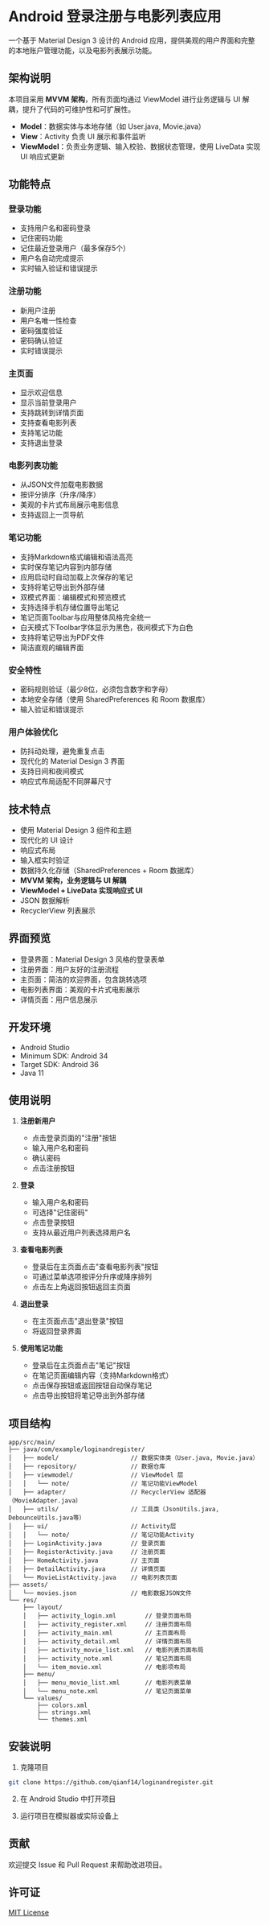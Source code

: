 # Android 登录注册与电影列表应用

一个基于 Material Design 3 设计的 Android 应用，提供美观的用户界面和完整的本地账户管理功能，以及电影列表展示功能。

## 架构说明

本项目采用 **MVVM 架构**，所有页面均通过 ViewModel 进行业务逻辑与 UI 解耦，提升了代码的可维护性和可扩展性。

- **Model**：数据实体与本地存储（如 User.java, Movie.java）
- **View**：Activity 负责 UI 展示和事件监听
- **ViewModel**：负责业务逻辑、输入校验、数据状态管理，使用 LiveData 实现 UI 响应式更新

## 功能特点

### 登录功能
- 支持用户名和密码登录
- 记住密码功能
- 记住最近登录用户（最多保存5个）
- 用户名自动完成提示
- 实时输入验证和错误提示

### 注册功能
- 新用户注册
- 用户名唯一性检查
- 密码强度验证
- 密码确认验证
- 实时错误提示

### 主页面
- 显示欢迎信息
- 显示当前登录用户
- 支持跳转到详情页面
- 支持查看电影列表
- 支持笔记功能
- 支持退出登录

### 电影列表功能
- 从JSON文件加载电影数据
- 按评分排序（升序/降序）
- 美观的卡片式布局展示电影信息
- 支持返回上一页导航

### 笔记功能
- 支持Markdown格式编辑和语法高亮
- 实时保存笔记内容到内部存储
- 应用启动时自动加载上次保存的笔记
- 支持将笔记导出到外部存储
- 双模式界面：编辑模式和预览模式
- 支持选择手机存储位置导出笔记
- 笔记页面Toolbar与应用整体风格完全统一
- 白天模式下Toolbar字体显示为黑色，夜间模式下为白色
- 支持将笔记导出为PDF文件
- 简洁直观的编辑界面

### 安全特性
- 密码规则验证（最少8位，必须包含数字和字母）
- 本地安全存储（使用 SharedPreferences 和 Room 数据库）
- 输入验证和错误提示

### 用户体验优化
- 防抖动处理，避免重复点击
- 现代化的 Material Design 3 界面
- 支持日间和夜间模式
- 响应式布局适配不同屏幕尺寸

## 技术特点

- 使用 Material Design 3 组件和主题
- 现代化的 UI 设计
- 响应式布局
- 输入框实时验证
- 数据持久化存储（SharedPreferences + Room 数据库）
- **MVVM 架构，业务逻辑与 UI 解耦**
- **ViewModel + LiveData 实现响应式 UI**
- JSON 数据解析
- RecyclerView 列表展示

## 界面预览

- 登录界面：Material Design 3 风格的登录表单
- 注册界面：用户友好的注册流程
- 主页面：简洁的欢迎界面，包含跳转选项
- 电影列表界面：美观的卡片式电影展示
- 详情页面：用户信息展示

## 开发环境

- Android Studio
- Minimum SDK: Android 34
- Target SDK: Android 36
- Java 11

## 使用说明

1. **注册新用户**
   - 点击登录页面的"注册"按钮
   - 输入用户名和密码
   - 确认密码
   - 点击注册按钮

2. **登录**
   - 输入用户名和密码
   - 可选择"记住密码"
   - 点击登录按钮
   - 支持从最近用户列表选择用户名

3. **查看电影列表**
   - 登录后在主页面点击"查看电影列表"按钮
   - 可通过菜单选项按评分升序或降序排列
   - 点击左上角返回按钮返回主页面

4. **退出登录**
   - 在主页面点击"退出登录"按钮
   - 将返回登录界面

5. **使用笔记功能**
   - 登录后在主页面点击"笔记"按钮
   - 在笔记页面编辑内容（支持Markdown格式）
   - 点击保存按钮或返回按钮自动保存笔记
   - 点击导出按钮将笔记导出到外部存储

## 项目结构

```
app/src/main/
├── java/com/example/loginandregister/
│   ├── model/                    // 数据实体类（User.java, Movie.java）
│   ├── repository/               // 数据仓库
│   ├── viewmodel/                // ViewModel 层
│   │   └── note/                 // 笔记功能ViewModel
│   ├── adapter/                  // RecyclerView 适配器（MovieAdapter.java）
│   ├── utils/                    // 工具类（JsonUtils.java, DebounceUtils.java等）
│   ├── ui/                       // Activity层
│   │   └── note/                 // 笔记功能Activity
│   ├── LoginActivity.java        // 登录页面
│   ├── RegisterActivity.java     // 注册页面
│   ├── HomeActivity.java         // 主页面
│   ├── DetailActivity.java       // 详情页面
│   └── MovieListActivity.java    // 电影列表页面
├── assets/
│   └── movies.json               // 电影数据JSON文件
└── res/
    ├── layout/
    │   ├── activity_login.xml        // 登录页面布局
    │   ├── activity_register.xml     // 注册页面布局
    │   ├── activity_main.xml         // 主页面布局
    │   ├── activity_detail.xml       // 详情页面布局
    │   ├── activity_movie_list.xml   // 电影列表页面布局
    │   ├── activity_note.xml         // 笔记页面布局
    │   └── item_movie.xml            // 电影项布局
    ├── menu/
    │   ├── menu_movie_list.xml       // 电影列表菜单
    │   └── menu_note.xml             // 笔记页面菜单
    └── values/
        ├── colors.xml
        ├── strings.xml
        └── themes.xml
```

## 安装说明

1. 克隆项目
```bash
git clone https://github.com/qianf14/loginandregister.git
```

2. 在 Android Studio 中打开项目

3. 运行项目在模拟器或实际设备上

## 贡献

欢迎提交 Issue 和 Pull Request 来帮助改进项目。

## 许可证

[MIT License](LICENSE)
